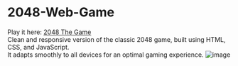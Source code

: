# 2048-Web-Game
Play it here: <a href="https://raresdaramus.github.io/2048-Web-Game"> 2048 The Game </a> <br/>
Clean and responsive version of the classic 2048 game, built using HTML, CSS, and JavaScript. <br/>
It adapts smoothly to all devices for an optimal gaming experience.
![image](https://github.com/user-attachments/assets/77f756e8-f729-40bd-b9c9-a2838504f691)
